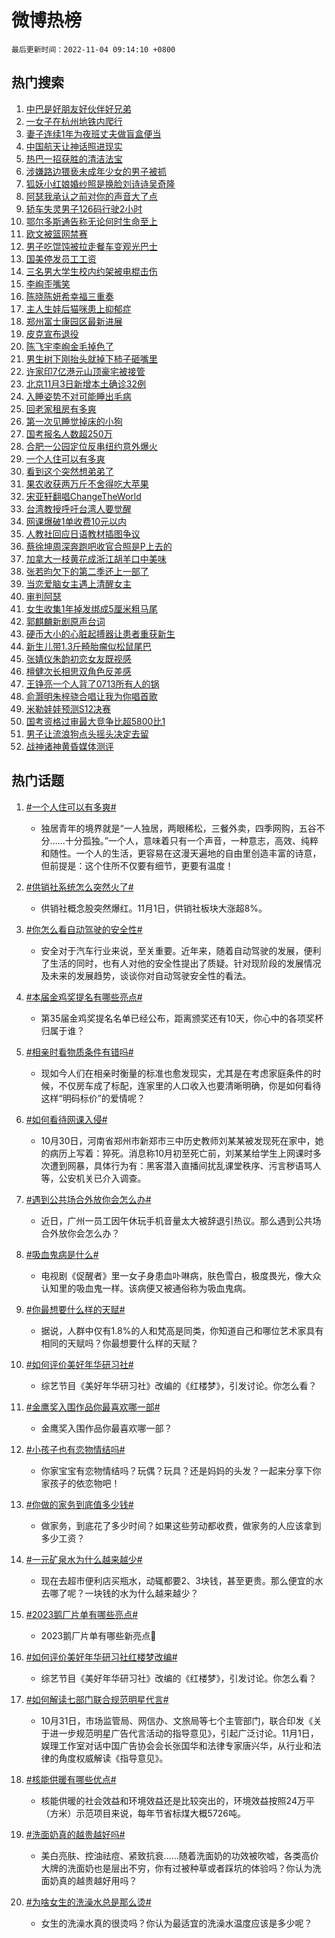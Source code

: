 # 微博热榜

`最后更新时间：2022-11-04 09:14:10 +0800`

## 热门搜索

1. [中巴是好朋友好伙伴好兄弟](https://m.weibo.cn/search?containerid=100103type%3D1%26t%3D10%26q%3D%23%E4%B8%AD%E5%B7%B4%E6%98%AF%E5%A5%BD%E6%9C%8B%E5%8F%8B%E5%A5%BD%E4%BC%99%E4%BC%B4%E5%A5%BD%E5%85%84%E5%BC%9F%23&stream_entry_id=51&isnewpage=1&extparam=seat%3D1%26filter_type%3Drealtimehot%26c_type%3D51%26dgr%3D0%26pos%3D0%26cate%3D10103%26display_time%3D1667524448%26pre_seqid%3D16675244486140234760199&luicode=10000011&lfid=106003type%253D25%2526t%253D3%2526disable_hot%253D1%2526filter_type%253Drealtimehot)
1. [一女子在杭州地铁内爬行](https://m.weibo.cn/search?containerid=100103type%3D1%26t%3D10%26q%3D%23%E4%B8%80%E5%A5%B3%E5%AD%90%E5%9C%A8%E6%9D%AD%E5%B7%9E%E5%9C%B0%E9%93%81%E5%86%85%E7%88%AC%E8%A1%8C%23&stream_entry_id=31&isnewpage=1&extparam=seat%3D1%26flag%3D2%26band_rank%3D1%26realpos%3D1%26q%3D%2523%25E4%25B8%2580%25E5%25A5%25B3%25E5%25AD%2590%25E5%259C%25A8%25E6%259D%25AD%25E5%25B7%259E%25E5%259C%25B0%25E9%2593%2581%25E5%2586%2585%25E7%2588%25AC%25E8%25A1%258C%2523%26dgr%3D0%26filter_type%3Drealtimehot%26cate%3D5001%26lcate%3D5001%26c_type%3D31%26pos%3D0%26display_time%3D1667524448%26pre_seqid%3D16675244486140234760199&luicode=10000011&lfid=106003type%253D25%2526t%253D3%2526disable_hot%253D1%2526filter_type%253Drealtimehot)
1. [妻子连续1年为夜班丈夫做盲盒便当](https://m.weibo.cn/search?containerid=100103type%3D1%26t%3D10%26q%3D%23%E5%A6%BB%E5%AD%90%E8%BF%9E%E7%BB%AD1%E5%B9%B4%E4%B8%BA%E5%A4%9C%E7%8F%AD%E4%B8%88%E5%A4%AB%E5%81%9A%E7%9B%B2%E7%9B%92%E4%BE%BF%E5%BD%93%23&stream_entry_id=31&isnewpage=1&extparam=seat%3D1%26flag%3D2%26band_rank%3D2%26realpos%3D2%26q%3D%2523%25E5%25A6%25BB%25E5%25AD%2590%25E8%25BF%259E%25E7%25BB%25AD1%25E5%25B9%25B4%25E4%25B8%25BA%25E5%25A4%259C%25E7%258F%25AD%25E4%25B8%2588%25E5%25A4%25AB%25E5%2581%259A%25E7%259B%25B2%25E7%259B%2592%25E4%25BE%25BF%25E5%25BD%2593%2523%26dgr%3D0%26filter_type%3Drealtimehot%26cate%3D5001%26lcate%3D5001%26c_type%3D31%26pos%3D1%26display_time%3D1667524448%26pre_seqid%3D16675244486140234760199&luicode=10000011&lfid=106003type%253D25%2526t%253D3%2526disable_hot%253D1%2526filter_type%253Drealtimehot)
1. [中国航天让神话照进现实](https://m.weibo.cn/search?containerid=100103type%3D1%26t%3D10%26q%3D%23%E4%B8%AD%E5%9B%BD%E8%88%AA%E5%A4%A9%E8%AE%A9%E7%A5%9E%E8%AF%9D%E7%85%A7%E8%BF%9B%E7%8E%B0%E5%AE%9E%23&stream_entry_id=31&isnewpage=1&extparam=seat%3D1%26flag%3D0%26band_rank%3D3%26realpos%3D3%26q%3D%2523%25E4%25B8%25AD%25E5%259B%25BD%25E8%2588%25AA%25E5%25A4%25A9%25E8%25AE%25A9%25E7%25A5%259E%25E8%25AF%259D%25E7%2585%25A7%25E8%25BF%259B%25E7%258E%25B0%25E5%25AE%259E%2523%26dgr%3D0%26filter_type%3Drealtimehot%26cate%3D5001%26lcate%3D5001%26c_type%3D31%26pos%3D2%26display_time%3D1667524448%26pre_seqid%3D16675244486140234760199&luicode=10000011&lfid=106003type%253D25%2526t%253D3%2526disable_hot%253D1%2526filter_type%253Drealtimehot)
1. [热巴一招获胜的清洁法宝](https://m.weibo.cn/search?containerid=100103type%3D1%26t%3D10%26q%3D%23%E7%83%AD%E5%B7%B4%E4%B8%80%E6%8B%9B%E8%8E%B7%E8%83%9C%E7%9A%84%E6%B8%85%E6%B4%81%E6%B3%95%E5%AE%9D%23&stream_entry_id=31&isnewpage=1&extparam=seat%3D1%26band_rank%3D4%26q%3D%2523%25E7%2583%25AD%25E5%25B7%25B4%25E4%25B8%2580%25E6%258B%259B%25E8%258E%25B7%25E8%2583%259C%25E7%259A%2584%25E6%25B8%2585%25E6%25B4%2581%25E6%25B3%2595%25E5%25AE%259D%2523%26dgr%3D0%26filter_type%3Drealtimehot%26topic_ad%3D1%26cate%3D5001%26lcate%3D5001%26c_type%3D31%26adid%3D169379%26pos%3D3%26display_time%3D1667524448%26pre_seqid%3D16675244486140234760199&luicode=10000011&lfid=106003type%253D25%2526t%253D3%2526disable_hot%253D1%2526filter_type%253Drealtimehot)
1. [涉嫌路边猥亵未成年少女的男子被抓](https://m.weibo.cn/search?containerid=100103type%3D1%26t%3D10%26q%3D%23%E6%B6%89%E5%AB%8C%E8%B7%AF%E8%BE%B9%E7%8C%A5%E4%BA%B5%E6%9C%AA%E6%88%90%E5%B9%B4%E5%B0%91%E5%A5%B3%E7%9A%84%E7%94%B7%E5%AD%90%E8%A2%AB%E6%8A%93%23&stream_entry_id=31&isnewpage=1&extparam=seat%3D1%26flag%3D1%26band_rank%3D4%26realpos%3D4%26q%3D%2523%25E6%25B6%2589%25E5%25AB%258C%25E8%25B7%25AF%25E8%25BE%25B9%25E7%258C%25A5%25E4%25BA%25B5%25E6%259C%25AA%25E6%2588%2590%25E5%25B9%25B4%25E5%25B0%2591%25E5%25A5%25B3%25E7%259A%2584%25E7%2594%25B7%25E5%25AD%2590%25E8%25A2%25AB%25E6%258A%2593%2523%26dgr%3D0%26filter_type%3Drealtimehot%26cate%3D5001%26lcate%3D5001%26c_type%3D31%26pos%3D4%26display_time%3D1667524448%26pre_seqid%3D16675244486140234760199&luicode=10000011&lfid=106003type%253D25%2526t%253D3%2526disable_hot%253D1%2526filter_type%253Drealtimehot)
1. [狐妖小红娘婚纱照是换脸刘诗诗吴奇隆](https://m.weibo.cn/search?containerid=100103type%3D1%26t%3D10%26q%3D%23%E7%8B%90%E5%A6%96%E5%B0%8F%E7%BA%A2%E5%A8%98%E5%A9%9A%E7%BA%B1%E7%85%A7%E6%98%AF%E6%8D%A2%E8%84%B8%E5%88%98%E8%AF%97%E8%AF%97%E5%90%B4%E5%A5%87%E9%9A%86%23&stream_entry_id=31&isnewpage=1&extparam=seat%3D1%26flag%3D0%26band_rank%3D5%26realpos%3D5%26q%3D%2523%25E7%258B%2590%25E5%25A6%2596%25E5%25B0%258F%25E7%25BA%25A2%25E5%25A8%2598%25E5%25A9%259A%25E7%25BA%25B1%25E7%2585%25A7%25E6%2598%25AF%25E6%258D%25A2%25E8%2584%25B8%25E5%2588%2598%25E8%25AF%2597%25E8%25AF%2597%25E5%2590%25B4%25E5%25A5%2587%25E9%259A%2586%2523%26dgr%3D0%26filter_type%3Drealtimehot%26cate%3D5001%26lcate%3D5001%26c_type%3D31%26pos%3D5%26display_time%3D1667524448%26pre_seqid%3D16675244486140234760199&luicode=10000011&lfid=106003type%253D25%2526t%253D3%2526disable_hot%253D1%2526filter_type%253Drealtimehot)
1. [阿瑟我承认之前对你的声音大了点](https://m.weibo.cn/search?containerid=100103type%3D1%26t%3D10%26q%3D%23%E9%98%BF%E7%91%9F%E6%88%91%E6%89%BF%E8%AE%A4%E4%B9%8B%E5%89%8D%E5%AF%B9%E4%BD%A0%E7%9A%84%E5%A3%B0%E9%9F%B3%E5%A4%A7%E4%BA%86%E7%82%B9%23&stream_entry_id=31&isnewpage=1&extparam=seat%3D1%26flag%3D0%26band_rank%3D6%26realpos%3D6%26q%3D%2523%25E9%2598%25BF%25E7%2591%259F%25E6%2588%2591%25E6%2589%25BF%25E8%25AE%25A4%25E4%25B9%258B%25E5%2589%258D%25E5%25AF%25B9%25E4%25BD%25A0%25E7%259A%2584%25E5%25A3%25B0%25E9%259F%25B3%25E5%25A4%25A7%25E4%25BA%2586%25E7%2582%25B9%2523%26dgr%3D0%26filter_type%3Drealtimehot%26cate%3D5001%26lcate%3D5001%26c_type%3D31%26pos%3D6%26display_time%3D1667524448%26pre_seqid%3D16675244486140234760199&luicode=10000011&lfid=106003type%253D25%2526t%253D3%2526disable_hot%253D1%2526filter_type%253Drealtimehot)
1. [轿车失灵男子126码行驶2小时](https://m.weibo.cn/search?containerid=100103type%3D1%26t%3D10%26q%3D%23%E8%BD%BF%E8%BD%A6%E5%A4%B1%E7%81%B5%E7%94%B7%E5%AD%90126%E7%A0%81%E8%A1%8C%E9%A9%B62%E5%B0%8F%E6%97%B6%23&stream_entry_id=31&isnewpage=1&extparam=seat%3D1%26flag%3D0%26band_rank%3D7%26realpos%3D7%26q%3D%2523%25E8%25BD%25BF%25E8%25BD%25A6%25E5%25A4%25B1%25E7%2581%25B5%25E7%2594%25B7%25E5%25AD%2590126%25E7%25A0%2581%25E8%25A1%258C%25E9%25A9%25B62%25E5%25B0%258F%25E6%2597%25B6%2523%26dgr%3D0%26filter_type%3Drealtimehot%26cate%3D5001%26lcate%3D5001%26c_type%3D31%26pos%3D7%26display_time%3D1667524448%26pre_seqid%3D16675244486140234760199&luicode=10000011&lfid=106003type%253D25%2526t%253D3%2526disable_hot%253D1%2526filter_type%253Drealtimehot)
1. [鄂尔多斯通告称无论何时生命至上](https://m.weibo.cn/search?containerid=100103type%3D1%26t%3D10%26q%3D%23%E9%84%82%E5%B0%94%E5%A4%9A%E6%96%AF%E9%80%9A%E5%91%8A%E7%A7%B0%E6%97%A0%E8%AE%BA%E4%BD%95%E6%97%B6%E7%94%9F%E5%91%BD%E8%87%B3%E4%B8%8A%23&stream_entry_id=31&isnewpage=1&extparam=seat%3D1%26flag%3D1%26band_rank%3D8%26realpos%3D8%26q%3D%2523%25E9%2584%2582%25E5%25B0%2594%25E5%25A4%259A%25E6%2596%25AF%25E9%2580%259A%25E5%2591%258A%25E7%25A7%25B0%25E6%2597%25A0%25E8%25AE%25BA%25E4%25BD%2595%25E6%2597%25B6%25E7%2594%259F%25E5%2591%25BD%25E8%2587%25B3%25E4%25B8%258A%2523%26dgr%3D0%26filter_type%3Drealtimehot%26cate%3D5001%26lcate%3D5001%26c_type%3D31%26pos%3D8%26display_time%3D1667524448%26pre_seqid%3D16675244486140234760199&luicode=10000011&lfid=106003type%253D25%2526t%253D3%2526disable_hot%253D1%2526filter_type%253Drealtimehot)
1. [欧文被篮网禁赛](https://m.weibo.cn/search?containerid=100103type%3D1%26t%3D10%26q%3D%23%E6%AC%A7%E6%96%87%E8%A2%AB%E7%AF%AE%E7%BD%91%E7%A6%81%E8%B5%9B%23&stream_entry_id=31&isnewpage=1&extparam=seat%3D1%26flag%3D1%26band_rank%3D9%26realpos%3D9%26q%3D%2523%25E6%25AC%25A7%25E6%2596%2587%25E8%25A2%25AB%25E7%25AF%25AE%25E7%25BD%2591%25E7%25A6%2581%25E8%25B5%259B%2523%26dgr%3D0%26filter_type%3Drealtimehot%26cate%3D5001%26lcate%3D5001%26c_type%3D31%26pos%3D9%26display_time%3D1667524448%26pre_seqid%3D16675244486140234760199&luicode=10000011&lfid=106003type%253D25%2526t%253D3%2526disable_hot%253D1%2526filter_type%253Drealtimehot)
1. [男子吃馄饨被拉走餐车变观光巴士](https://m.weibo.cn/search?containerid=100103type%3D1%26t%3D10%26q%3D%23%E7%94%B7%E5%AD%90%E5%90%83%E9%A6%84%E9%A5%A8%E8%A2%AB%E6%8B%89%E8%B5%B0%E9%A4%90%E8%BD%A6%E5%8F%98%E8%A7%82%E5%85%89%E5%B7%B4%E5%A3%AB%23&stream_entry_id=31&isnewpage=1&extparam=seat%3D1%26flag%3D0%26band_rank%3D10%26realpos%3D10%26q%3D%2523%25E7%2594%25B7%25E5%25AD%2590%25E5%2590%2583%25E9%25A6%2584%25E9%25A5%25A8%25E8%25A2%25AB%25E6%258B%2589%25E8%25B5%25B0%25E9%25A4%2590%25E8%25BD%25A6%25E5%258F%2598%25E8%25A7%2582%25E5%2585%2589%25E5%25B7%25B4%25E5%25A3%25AB%2523%26dgr%3D0%26filter_type%3Drealtimehot%26cate%3D5001%26lcate%3D5001%26c_type%3D31%26pos%3D10%26display_time%3D1667524448%26pre_seqid%3D16675244486140234760199&luicode=10000011&lfid=106003type%253D25%2526t%253D3%2526disable_hot%253D1%2526filter_type%253Drealtimehot)
1. [国美停发员工工资](https://m.weibo.cn/search?containerid=100103type%3D1%26t%3D10%26q%3D%23%E5%9B%BD%E7%BE%8E%E5%81%9C%E5%8F%91%E5%91%98%E5%B7%A5%E5%B7%A5%E8%B5%84%23&stream_entry_id=31&isnewpage=1&extparam=seat%3D1%26flag%3D2%26band_rank%3D11%26realpos%3D11%26q%3D%2523%25E5%259B%25BD%25E7%25BE%258E%25E5%2581%259C%25E5%258F%2591%25E5%2591%2598%25E5%25B7%25A5%25E5%25B7%25A5%25E8%25B5%2584%2523%26dgr%3D0%26filter_type%3Drealtimehot%26cate%3D5001%26lcate%3D5001%26c_type%3D31%26pos%3D11%26display_time%3D1667524448%26pre_seqid%3D16675244486140234760199&luicode=10000011&lfid=106003type%253D25%2526t%253D3%2526disable_hot%253D1%2526filter_type%253Drealtimehot)
1. [三名男大学生校内约架被电棍击伤](https://m.weibo.cn/search?containerid=100103type%3D1%26t%3D10%26q%3D%23%E4%B8%89%E5%90%8D%E7%94%B7%E5%A4%A7%E5%AD%A6%E7%94%9F%E6%A0%A1%E5%86%85%E7%BA%A6%E6%9E%B6%E8%A2%AB%E7%94%B5%E6%A3%8D%E5%87%BB%E4%BC%A4%23&stream_entry_id=31&isnewpage=1&extparam=seat%3D1%26flag%3D0%26band_rank%3D12%26realpos%3D12%26q%3D%2523%25E4%25B8%2589%25E5%2590%258D%25E7%2594%25B7%25E5%25A4%25A7%25E5%25AD%25A6%25E7%2594%259F%25E6%25A0%25A1%25E5%2586%2585%25E7%25BA%25A6%25E6%259E%25B6%25E8%25A2%25AB%25E7%2594%25B5%25E6%25A3%258D%25E5%2587%25BB%25E4%25BC%25A4%2523%26dgr%3D0%26filter_type%3Drealtimehot%26cate%3D5001%26lcate%3D5001%26c_type%3D31%26pos%3D12%26display_time%3D1667524448%26pre_seqid%3D16675244486140234760199&luicode=10000011&lfid=106003type%253D25%2526t%253D3%2526disable_hot%253D1%2526filter_type%253Drealtimehot)
1. [李峋歪嘴笑](https://m.weibo.cn/search?containerid=100103type%3D1%26t%3D10%26q%3D%23%E6%9D%8E%E5%B3%8B%E6%AD%AA%E5%98%B4%E7%AC%91%23&stream_entry_id=31&isnewpage=1&extparam=seat%3D1%26flag%3D1%26band_rank%3D13%26realpos%3D13%26q%3D%2523%25E6%259D%258E%25E5%25B3%258B%25E6%25AD%25AA%25E5%2598%25B4%25E7%25AC%2591%2523%26dgr%3D0%26filter_type%3Drealtimehot%26cate%3D5001%26lcate%3D5001%26c_type%3D31%26pos%3D13%26display_time%3D1667524448%26pre_seqid%3D16675244486140234760199&luicode=10000011&lfid=106003type%253D25%2526t%253D3%2526disable_hot%253D1%2526filter_type%253Drealtimehot)
1. [陈晓陈妍希幸福三重奏](https://m.weibo.cn/search?containerid=100103type%3D1%26t%3D10%26q%3D%23%E9%99%88%E6%99%93%E9%99%88%E5%A6%8D%E5%B8%8C%E5%B9%B8%E7%A6%8F%E4%B8%89%E9%87%8D%E5%A5%8F%23&stream_entry_id=31&isnewpage=1&extparam=seat%3D1%26flag%3D0%26band_rank%3D14%26realpos%3D14%26q%3D%2523%25E9%2599%2588%25E6%2599%2593%25E9%2599%2588%25E5%25A6%258D%25E5%25B8%258C%25E5%25B9%25B8%25E7%25A6%258F%25E4%25B8%2589%25E9%2587%258D%25E5%25A5%258F%2523%26dgr%3D0%26filter_type%3Drealtimehot%26cate%3D5001%26lcate%3D5001%26c_type%3D31%26pos%3D14%26display_time%3D1667524448%26pre_seqid%3D16675244486140234760199&luicode=10000011&lfid=106003type%253D25%2526t%253D3%2526disable_hot%253D1%2526filter_type%253Drealtimehot)
1. [主人生娃后猫咪患上抑郁症](https://m.weibo.cn/search?containerid=100103type%3D1%26t%3D10%26q%3D%23%E4%B8%BB%E4%BA%BA%E7%94%9F%E5%A8%83%E5%90%8E%E7%8C%AB%E5%92%AA%E6%82%A3%E4%B8%8A%E6%8A%91%E9%83%81%E7%97%87%23&stream_entry_id=31&isnewpage=1&extparam=seat%3D1%26flag%3D0%26band_rank%3D15%26realpos%3D15%26q%3D%2523%25E4%25B8%25BB%25E4%25BA%25BA%25E7%2594%259F%25E5%25A8%2583%25E5%2590%258E%25E7%258C%25AB%25E5%2592%25AA%25E6%2582%25A3%25E4%25B8%258A%25E6%258A%2591%25E9%2583%2581%25E7%2597%2587%2523%26dgr%3D0%26filter_type%3Drealtimehot%26cate%3D5001%26lcate%3D5001%26c_type%3D31%26pos%3D15%26display_time%3D1667524448%26pre_seqid%3D16675244486140234760199&luicode=10000011&lfid=106003type%253D25%2526t%253D3%2526disable_hot%253D1%2526filter_type%253Drealtimehot)
1. [郑州富士康园区最新进展](https://m.weibo.cn/search?containerid=100103type%3D1%26t%3D10%26q%3D%23%E9%83%91%E5%B7%9E%E5%AF%8C%E5%A3%AB%E5%BA%B7%E5%9B%AD%E5%8C%BA%E6%9C%80%E6%96%B0%E8%BF%9B%E5%B1%95%23&stream_entry_id=31&isnewpage=1&extparam=seat%3D1%26flag%3D0%26band_rank%3D16%26realpos%3D16%26q%3D%2523%25E9%2583%2591%25E5%25B7%259E%25E5%25AF%258C%25E5%25A3%25AB%25E5%25BA%25B7%25E5%259B%25AD%25E5%258C%25BA%25E6%259C%2580%25E6%2596%25B0%25E8%25BF%259B%25E5%25B1%2595%2523%26dgr%3D0%26filter_type%3Drealtimehot%26cate%3D5001%26lcate%3D5001%26c_type%3D31%26pos%3D16%26display_time%3D1667524448%26pre_seqid%3D16675244486140234760199&luicode=10000011&lfid=106003type%253D25%2526t%253D3%2526disable_hot%253D1%2526filter_type%253Drealtimehot)
1. [皮克宣布退役](https://m.weibo.cn/search?containerid=100103type%3D1%26t%3D10%26q%3D%23%E7%9A%AE%E5%85%8B%E5%AE%A3%E5%B8%83%E9%80%80%E5%BD%B9%23&stream_entry_id=31&isnewpage=1&extparam=seat%3D1%26flag%3D0%26band_rank%3D17%26realpos%3D17%26q%3D%2523%25E7%259A%25AE%25E5%2585%258B%25E5%25AE%25A3%25E5%25B8%2583%25E9%2580%2580%25E5%25BD%25B9%2523%26dgr%3D0%26filter_type%3Drealtimehot%26cate%3D5001%26lcate%3D5001%26c_type%3D31%26pos%3D17%26display_time%3D1667524448%26pre_seqid%3D16675244486140234760199&luicode=10000011&lfid=106003type%253D25%2526t%253D3%2526disable_hot%253D1%2526filter_type%253Drealtimehot)
1. [陈飞宇李峋金毛掉色了](https://m.weibo.cn/search?containerid=100103type%3D1%26t%3D10%26q%3D%23%E9%99%88%E9%A3%9E%E5%AE%87%E6%9D%8E%E5%B3%8B%E9%87%91%E6%AF%9B%E6%8E%89%E8%89%B2%E4%BA%86%23&stream_entry_id=31&isnewpage=1&extparam=seat%3D1%26flag%3D1%26band_rank%3D18%26realpos%3D18%26q%3D%2523%25E9%2599%2588%25E9%25A3%259E%25E5%25AE%2587%25E6%259D%258E%25E5%25B3%258B%25E9%2587%2591%25E6%25AF%259B%25E6%258E%2589%25E8%2589%25B2%25E4%25BA%2586%2523%26dgr%3D0%26filter_type%3Drealtimehot%26cate%3D5001%26lcate%3D5001%26c_type%3D31%26pos%3D18%26display_time%3D1667524448%26pre_seqid%3D16675244486140234760199&luicode=10000011&lfid=106003type%253D25%2526t%253D3%2526disable_hot%253D1%2526filter_type%253Drealtimehot)
1. [男生树下刚抬头就掉下柿子砸嘴里](https://m.weibo.cn/search?containerid=100103type%3D1%26t%3D10%26q%3D%23%E7%94%B7%E7%94%9F%E6%A0%91%E4%B8%8B%E5%88%9A%E6%8A%AC%E5%A4%B4%E5%B0%B1%E6%8E%89%E4%B8%8B%E6%9F%BF%E5%AD%90%E7%A0%B8%E5%98%B4%E9%87%8C%23&stream_entry_id=31&isnewpage=1&extparam=seat%3D1%26flag%3D0%26band_rank%3D19%26realpos%3D19%26q%3D%2523%25E7%2594%25B7%25E7%2594%259F%25E6%25A0%2591%25E4%25B8%258B%25E5%2588%259A%25E6%258A%25AC%25E5%25A4%25B4%25E5%25B0%25B1%25E6%258E%2589%25E4%25B8%258B%25E6%259F%25BF%25E5%25AD%2590%25E7%25A0%25B8%25E5%2598%25B4%25E9%2587%258C%2523%26dgr%3D0%26filter_type%3Drealtimehot%26cate%3D5001%26lcate%3D5001%26c_type%3D31%26pos%3D19%26display_time%3D1667524448%26pre_seqid%3D16675244486140234760199&luicode=10000011&lfid=106003type%253D25%2526t%253D3%2526disable_hot%253D1%2526filter_type%253Drealtimehot)
1. [许家印7亿港元山顶豪宅被接管](https://m.weibo.cn/search?containerid=100103type%3D1%26t%3D10%26q%3D%23%E8%AE%B8%E5%AE%B6%E5%8D%B07%E4%BA%BF%E6%B8%AF%E5%85%83%E5%B1%B1%E9%A1%B6%E8%B1%AA%E5%AE%85%E8%A2%AB%E6%8E%A5%E7%AE%A1%23&stream_entry_id=31&isnewpage=1&extparam=seat%3D1%26flag%3D0%26band_rank%3D20%26realpos%3D20%26q%3D%2523%25E8%25AE%25B8%25E5%25AE%25B6%25E5%258D%25B07%25E4%25BA%25BF%25E6%25B8%25AF%25E5%2585%2583%25E5%25B1%25B1%25E9%25A1%25B6%25E8%25B1%25AA%25E5%25AE%2585%25E8%25A2%25AB%25E6%258E%25A5%25E7%25AE%25A1%2523%26dgr%3D0%26filter_type%3Drealtimehot%26cate%3D5001%26lcate%3D5001%26c_type%3D31%26pos%3D20%26display_time%3D1667524448%26pre_seqid%3D16675244486140234760199&luicode=10000011&lfid=106003type%253D25%2526t%253D3%2526disable_hot%253D1%2526filter_type%253Drealtimehot)
1. [北京11月3日新增本土确诊32例](https://m.weibo.cn/search?containerid=100103type%3D1%26t%3D10%26q%3D%23%E5%8C%97%E4%BA%AC11%E6%9C%883%E6%97%A5%E6%96%B0%E5%A2%9E%E6%9C%AC%E5%9C%9F%E7%A1%AE%E8%AF%8A32%E4%BE%8B%23&stream_entry_id=31&isnewpage=1&extparam=seat%3D1%26flag%3D1%26band_rank%3D21%26realpos%3D21%26q%3D%2523%25E5%258C%2597%25E4%25BA%25AC11%25E6%259C%25883%25E6%2597%25A5%25E6%2596%25B0%25E5%25A2%259E%25E6%259C%25AC%25E5%259C%259F%25E7%25A1%25AE%25E8%25AF%258A32%25E4%25BE%258B%2523%26dgr%3D0%26filter_type%3Drealtimehot%26cate%3D5001%26lcate%3D5001%26c_type%3D31%26pos%3D21%26display_time%3D1667524448%26pre_seqid%3D16675244486140234760199&luicode=10000011&lfid=106003type%253D25%2526t%253D3%2526disable_hot%253D1%2526filter_type%253Drealtimehot)
1. [入睡姿势不对可能睡出毛病](https://m.weibo.cn/search?containerid=100103type%3D1%26t%3D10%26q%3D%23%E5%85%A5%E7%9D%A1%E5%A7%BF%E5%8A%BF%E4%B8%8D%E5%AF%B9%E5%8F%AF%E8%83%BD%E7%9D%A1%E5%87%BA%E6%AF%9B%E7%97%85%23&stream_entry_id=31&isnewpage=1&extparam=seat%3D1%26flag%3D0%26band_rank%3D22%26realpos%3D22%26q%3D%2523%25E5%2585%25A5%25E7%259D%25A1%25E5%25A7%25BF%25E5%258A%25BF%25E4%25B8%258D%25E5%25AF%25B9%25E5%258F%25AF%25E8%2583%25BD%25E7%259D%25A1%25E5%2587%25BA%25E6%25AF%259B%25E7%2597%2585%2523%26dgr%3D0%26filter_type%3Drealtimehot%26cate%3D5001%26lcate%3D5001%26c_type%3D31%26pos%3D22%26display_time%3D1667524448%26pre_seqid%3D16675244486140234760199&luicode=10000011&lfid=106003type%253D25%2526t%253D3%2526disable_hot%253D1%2526filter_type%253Drealtimehot)
1. [回老家租房有多爽](https://m.weibo.cn/search?containerid=100103type%3D1%26t%3D10%26q%3D%23%E5%9B%9E%E8%80%81%E5%AE%B6%E7%A7%9F%E6%88%BF%E6%9C%89%E5%A4%9A%E7%88%BD%23&stream_entry_id=31&isnewpage=1&extparam=seat%3D1%26flag%3D0%26band_rank%3D23%26realpos%3D23%26q%3D%2523%25E5%259B%259E%25E8%2580%2581%25E5%25AE%25B6%25E7%25A7%259F%25E6%2588%25BF%25E6%259C%2589%25E5%25A4%259A%25E7%2588%25BD%2523%26dgr%3D0%26filter_type%3Drealtimehot%26cate%3D5001%26lcate%3D5001%26c_type%3D31%26pos%3D23%26display_time%3D1667524448%26pre_seqid%3D16675244486140234760199&luicode=10000011&lfid=106003type%253D25%2526t%253D3%2526disable_hot%253D1%2526filter_type%253Drealtimehot)
1. [第一次见睡觉掉床的小狗](https://m.weibo.cn/search?containerid=100103type%3D1%26t%3D10%26q%3D%23%E7%AC%AC%E4%B8%80%E6%AC%A1%E8%A7%81%E7%9D%A1%E8%A7%89%E6%8E%89%E5%BA%8A%E7%9A%84%E5%B0%8F%E7%8B%97%23&stream_entry_id=31&isnewpage=1&extparam=seat%3D1%26flag%3D0%26band_rank%3D24%26realpos%3D24%26q%3D%2523%25E7%25AC%25AC%25E4%25B8%2580%25E6%25AC%25A1%25E8%25A7%2581%25E7%259D%25A1%25E8%25A7%2589%25E6%258E%2589%25E5%25BA%258A%25E7%259A%2584%25E5%25B0%258F%25E7%258B%2597%2523%26dgr%3D0%26filter_type%3Drealtimehot%26cate%3D5001%26lcate%3D5001%26c_type%3D31%26pos%3D24%26display_time%3D1667524448%26pre_seqid%3D16675244486140234760199&luicode=10000011&lfid=106003type%253D25%2526t%253D3%2526disable_hot%253D1%2526filter_type%253Drealtimehot)
1. [国考报名人数超250万](https://m.weibo.cn/search?containerid=100103type%3D1%26t%3D10%26q%3D%23%E5%9B%BD%E8%80%83%E6%8A%A5%E5%90%8D%E4%BA%BA%E6%95%B0%E8%B6%85250%E4%B8%87%23&stream_entry_id=31&isnewpage=1&extparam=seat%3D1%26flag%3D1%26band_rank%3D25%26realpos%3D25%26q%3D%2523%25E5%259B%25BD%25E8%2580%2583%25E6%258A%25A5%25E5%2590%258D%25E4%25BA%25BA%25E6%2595%25B0%25E8%25B6%2585250%25E4%25B8%2587%2523%26dgr%3D0%26filter_type%3Drealtimehot%26cate%3D5001%26lcate%3D5001%26c_type%3D31%26pos%3D25%26display_time%3D1667524448%26pre_seqid%3D16675244486140234760199&luicode=10000011&lfid=106003type%253D25%2526t%253D3%2526disable_hot%253D1%2526filter_type%253Drealtimehot)
1. [合肥一公园定位反串纽约意外爆火](https://m.weibo.cn/search?containerid=100103type%3D1%26t%3D10%26q%3D%23%E5%90%88%E8%82%A5%E4%B8%80%E5%85%AC%E5%9B%AD%E5%AE%9A%E4%BD%8D%E5%8F%8D%E4%B8%B2%E7%BA%BD%E7%BA%A6%E6%84%8F%E5%A4%96%E7%88%86%E7%81%AB%23&stream_entry_id=31&isnewpage=1&extparam=seat%3D1%26flag%3D0%26band_rank%3D26%26realpos%3D26%26q%3D%2523%25E5%2590%2588%25E8%2582%25A5%25E4%25B8%2580%25E5%2585%25AC%25E5%259B%25AD%25E5%25AE%259A%25E4%25BD%258D%25E5%258F%258D%25E4%25B8%25B2%25E7%25BA%25BD%25E7%25BA%25A6%25E6%2584%258F%25E5%25A4%2596%25E7%2588%2586%25E7%2581%25AB%2523%26dgr%3D0%26filter_type%3Drealtimehot%26cate%3D5001%26lcate%3D5001%26c_type%3D31%26pos%3D26%26display_time%3D1667524448%26pre_seqid%3D16675244486140234760199&luicode=10000011&lfid=106003type%253D25%2526t%253D3%2526disable_hot%253D1%2526filter_type%253Drealtimehot)
1. [一个人住可以有多爽](https://m.weibo.cn/search?containerid=100103type%3D1%26t%3D10%26q%3D%23%E4%B8%80%E4%B8%AA%E4%BA%BA%E4%BD%8F%E5%8F%AF%E4%BB%A5%E6%9C%89%E5%A4%9A%E7%88%BD%23&stream_entry_id=31&isnewpage=1&extparam=seat%3D1%26flag%3D0%26band_rank%3D27%26realpos%3D27%26q%3D%2523%25E4%25B8%2580%25E4%25B8%25AA%25E4%25BA%25BA%25E4%25BD%258F%25E5%258F%25AF%25E4%25BB%25A5%25E6%259C%2589%25E5%25A4%259A%25E7%2588%25BD%2523%26dgr%3D0%26filter_type%3Drealtimehot%26cate%3D5001%26lcate%3D5001%26c_type%3D31%26pos%3D27%26display_time%3D1667524448%26pre_seqid%3D16675244486140234760199&luicode=10000011&lfid=106003type%253D25%2526t%253D3%2526disable_hot%253D1%2526filter_type%253Drealtimehot)
1. [看到这个突然想弟弟了](https://m.weibo.cn/search?containerid=100103type%3D1%26t%3D10%26q%3D%23%E7%9C%8B%E5%88%B0%E8%BF%99%E4%B8%AA%E7%AA%81%E7%84%B6%E6%83%B3%E5%BC%9F%E5%BC%9F%E4%BA%86%23&stream_entry_id=31&isnewpage=1&extparam=seat%3D1%26flag%3D1%26band_rank%3D28%26realpos%3D28%26q%3D%2523%25E7%259C%258B%25E5%2588%25B0%25E8%25BF%2599%25E4%25B8%25AA%25E7%25AA%2581%25E7%2584%25B6%25E6%2583%25B3%25E5%25BC%259F%25E5%25BC%259F%25E4%25BA%2586%2523%26dgr%3D0%26filter_type%3Drealtimehot%26cate%3D5001%26lcate%3D5001%26c_type%3D31%26pos%3D28%26display_time%3D1667524448%26pre_seqid%3D16675244486140234760199&luicode=10000011&lfid=106003type%253D25%2526t%253D3%2526disable_hot%253D1%2526filter_type%253Drealtimehot)
1. [果农收获两万斤不舍得吃大苹果](https://m.weibo.cn/search?containerid=100103type%3D1%26t%3D10%26q%3D%23%E6%9E%9C%E5%86%9C%E6%94%B6%E8%8E%B7%E4%B8%A4%E4%B8%87%E6%96%A4%E4%B8%8D%E8%88%8D%E5%BE%97%E5%90%83%E5%A4%A7%E8%8B%B9%E6%9E%9C%23&stream_entry_id=31&isnewpage=1&extparam=seat%3D1%26flag%3D0%26band_rank%3D29%26realpos%3D29%26q%3D%2523%25E6%259E%259C%25E5%2586%259C%25E6%2594%25B6%25E8%258E%25B7%25E4%25B8%25A4%25E4%25B8%2587%25E6%2596%25A4%25E4%25B8%258D%25E8%2588%258D%25E5%25BE%2597%25E5%2590%2583%25E5%25A4%25A7%25E8%258B%25B9%25E6%259E%259C%2523%26dgr%3D0%26filter_type%3Drealtimehot%26cate%3D5001%26lcate%3D5001%26c_type%3D31%26pos%3D29%26display_time%3D1667524448%26pre_seqid%3D16675244486140234760199&luicode=10000011&lfid=106003type%253D25%2526t%253D3%2526disable_hot%253D1%2526filter_type%253Drealtimehot)
1. [宋亚轩翻唱ChangeTheWorld](https://m.weibo.cn/search?containerid=100103type%3D1%26t%3D10%26q%3D%23%E5%AE%8B%E4%BA%9A%E8%BD%A9%E7%BF%BB%E5%94%B1ChangeTheWorld%23&stream_entry_id=31&isnewpage=1&extparam=seat%3D1%26flag%3D1%26band_rank%3D30%26realpos%3D30%26q%3D%2523%25E5%25AE%258B%25E4%25BA%259A%25E8%25BD%25A9%25E7%25BF%25BB%25E5%2594%25B1ChangeTheWorld%2523%26dgr%3D0%26filter_type%3Drealtimehot%26cate%3D5001%26lcate%3D5001%26c_type%3D31%26pos%3D30%26display_time%3D1667524448%26pre_seqid%3D16675244486140234760199&luicode=10000011&lfid=106003type%253D25%2526t%253D3%2526disable_hot%253D1%2526filter_type%253Drealtimehot)
1. [台湾教授呼吁台湾人要觉醒](https://m.weibo.cn/search?containerid=100103type%3D1%26t%3D10%26q%3D%23%E5%8F%B0%E6%B9%BE%E6%95%99%E6%8E%88%E5%91%BC%E5%90%81%E5%8F%B0%E6%B9%BE%E4%BA%BA%E8%A6%81%E8%A7%89%E9%86%92%23&stream_entry_id=31&isnewpage=1&extparam=seat%3D1%26flag%3D0%26band_rank%3D31%26realpos%3D31%26q%3D%2523%25E5%258F%25B0%25E6%25B9%25BE%25E6%2595%2599%25E6%258E%2588%25E5%2591%25BC%25E5%2590%2581%25E5%258F%25B0%25E6%25B9%25BE%25E4%25BA%25BA%25E8%25A6%2581%25E8%25A7%2589%25E9%2586%2592%2523%26dgr%3D0%26filter_type%3Drealtimehot%26cate%3D5001%26lcate%3D5001%26c_type%3D31%26pos%3D31%26display_time%3D1667524448%26pre_seqid%3D16675244486140234760199&luicode=10000011&lfid=106003type%253D25%2526t%253D3%2526disable_hot%253D1%2526filter_type%253Drealtimehot)
1. [网课爆破1单收费10元以内](https://m.weibo.cn/search?containerid=100103type%3D1%26t%3D10%26q%3D%23%E7%BD%91%E8%AF%BE%E7%88%86%E7%A0%B41%E5%8D%95%E6%94%B6%E8%B4%B910%E5%85%83%E4%BB%A5%E5%86%85%23&stream_entry_id=31&isnewpage=1&extparam=seat%3D1%26flag%3D0%26band_rank%3D32%26realpos%3D32%26q%3D%2523%25E7%25BD%2591%25E8%25AF%25BE%25E7%2588%2586%25E7%25A0%25B41%25E5%258D%2595%25E6%2594%25B6%25E8%25B4%25B910%25E5%2585%2583%25E4%25BB%25A5%25E5%2586%2585%2523%26dgr%3D0%26filter_type%3Drealtimehot%26cate%3D5001%26lcate%3D5001%26c_type%3D31%26pos%3D32%26display_time%3D1667524448%26pre_seqid%3D16675244486140234760199&luicode=10000011&lfid=106003type%253D25%2526t%253D3%2526disable_hot%253D1%2526filter_type%253Drealtimehot)
1. [人教社回应日语教材插图争议](https://m.weibo.cn/search?containerid=100103type%3D1%26t%3D10%26q%3D%23%E4%BA%BA%E6%95%99%E7%A4%BE%E5%9B%9E%E5%BA%94%E6%97%A5%E8%AF%AD%E6%95%99%E6%9D%90%E6%8F%92%E5%9B%BE%E4%BA%89%E8%AE%AE%23&stream_entry_id=31&isnewpage=1&extparam=seat%3D1%26flag%3D0%26band_rank%3D33%26realpos%3D33%26q%3D%2523%25E4%25BA%25BA%25E6%2595%2599%25E7%25A4%25BE%25E5%259B%259E%25E5%25BA%2594%25E6%2597%25A5%25E8%25AF%25AD%25E6%2595%2599%25E6%259D%2590%25E6%258F%2592%25E5%259B%25BE%25E4%25BA%2589%25E8%25AE%25AE%2523%26dgr%3D0%26filter_type%3Drealtimehot%26cate%3D5001%26lcate%3D5001%26c_type%3D31%26pos%3D33%26display_time%3D1667524448%26pre_seqid%3D16675244486140234760199&luicode=10000011&lfid=106003type%253D25%2526t%253D3%2526disable_hot%253D1%2526filter_type%253Drealtimehot)
1. [蔡徐坤周深奔跑吧收官合照是P上去的](https://m.weibo.cn/search?containerid=100103type%3D1%26t%3D10%26q%3D%23%E8%94%A1%E5%BE%90%E5%9D%A4%E5%91%A8%E6%B7%B1%E5%A5%94%E8%B7%91%E5%90%A7%E6%94%B6%E5%AE%98%E5%90%88%E7%85%A7%E6%98%AFP%E4%B8%8A%E5%8E%BB%E7%9A%84%23&stream_entry_id=31&isnewpage=1&extparam=seat%3D1%26flag%3D1%26band_rank%3D34%26realpos%3D34%26q%3D%2523%25E8%2594%25A1%25E5%25BE%2590%25E5%259D%25A4%25E5%2591%25A8%25E6%25B7%25B1%25E5%25A5%2594%25E8%25B7%2591%25E5%2590%25A7%25E6%2594%25B6%25E5%25AE%2598%25E5%2590%2588%25E7%2585%25A7%25E6%2598%25AFP%25E4%25B8%258A%25E5%258E%25BB%25E7%259A%2584%2523%26dgr%3D0%26filter_type%3Drealtimehot%26cate%3D5001%26lcate%3D5001%26c_type%3D31%26pos%3D34%26display_time%3D1667524448%26pre_seqid%3D16675244486140234760199&luicode=10000011&lfid=106003type%253D25%2526t%253D3%2526disable_hot%253D1%2526filter_type%253Drealtimehot)
1. [加拿大一枝黄花成浙江胡羊口中美味](https://m.weibo.cn/search?containerid=100103type%3D1%26t%3D10%26q%3D%23%E5%8A%A0%E6%8B%BF%E5%A4%A7%E4%B8%80%E6%9E%9D%E9%BB%84%E8%8A%B1%E6%88%90%E6%B5%99%E6%B1%9F%E8%83%A1%E7%BE%8A%E5%8F%A3%E4%B8%AD%E7%BE%8E%E5%91%B3%23&stream_entry_id=31&isnewpage=1&extparam=seat%3D1%26flag%3D0%26band_rank%3D35%26realpos%3D35%26q%3D%2523%25E5%258A%25A0%25E6%258B%25BF%25E5%25A4%25A7%25E4%25B8%2580%25E6%259E%259D%25E9%25BB%2584%25E8%258A%25B1%25E6%2588%2590%25E6%25B5%2599%25E6%25B1%259F%25E8%2583%25A1%25E7%25BE%258A%25E5%258F%25A3%25E4%25B8%25AD%25E7%25BE%258E%25E5%2591%25B3%2523%26dgr%3D0%26filter_type%3Drealtimehot%26cate%3D5001%26lcate%3D5001%26c_type%3D31%26pos%3D35%26display_time%3D1667524448%26pre_seqid%3D16675244486140234760199&luicode=10000011&lfid=106003type%253D25%2526t%253D3%2526disable_hot%253D1%2526filter_type%253Drealtimehot)
1. [张若昀欠下的第二季还上一部了](https://m.weibo.cn/search?containerid=100103type%3D1%26t%3D10%26q%3D%23%E5%BC%A0%E8%8B%A5%E6%98%80%E6%AC%A0%E4%B8%8B%E7%9A%84%E7%AC%AC%E4%BA%8C%E5%AD%A3%E8%BF%98%E4%B8%8A%E4%B8%80%E9%83%A8%E4%BA%86%23&stream_entry_id=31&isnewpage=1&extparam=seat%3D1%26flag%3D0%26band_rank%3D36%26realpos%3D36%26q%3D%2523%25E5%25BC%25A0%25E8%258B%25A5%25E6%2598%2580%25E6%25AC%25A0%25E4%25B8%258B%25E7%259A%2584%25E7%25AC%25AC%25E4%25BA%258C%25E5%25AD%25A3%25E8%25BF%2598%25E4%25B8%258A%25E4%25B8%2580%25E9%2583%25A8%25E4%25BA%2586%2523%26dgr%3D0%26filter_type%3Drealtimehot%26cate%3D5001%26lcate%3D5001%26c_type%3D31%26pos%3D36%26display_time%3D1667524448%26pre_seqid%3D16675244486140234760199&luicode=10000011&lfid=106003type%253D25%2526t%253D3%2526disable_hot%253D1%2526filter_type%253Drealtimehot)
1. [当恋爱脑女主遇上清醒女主](https://m.weibo.cn/search?containerid=100103type%3D1%26t%3D10%26q%3D%23%E5%BD%93%E6%81%8B%E7%88%B1%E8%84%91%E5%A5%B3%E4%B8%BB%E9%81%87%E4%B8%8A%E6%B8%85%E9%86%92%E5%A5%B3%E4%B8%BB%23&stream_entry_id=31&isnewpage=1&extparam=seat%3D1%26flag%3D0%26band_rank%3D37%26realpos%3D37%26q%3D%2523%25E5%25BD%2593%25E6%2581%258B%25E7%2588%25B1%25E8%2584%2591%25E5%25A5%25B3%25E4%25B8%25BB%25E9%2581%2587%25E4%25B8%258A%25E6%25B8%2585%25E9%2586%2592%25E5%25A5%25B3%25E4%25B8%25BB%2523%26dgr%3D0%26filter_type%3Drealtimehot%26cate%3D5001%26lcate%3D5001%26c_type%3D31%26pos%3D37%26display_time%3D1667524448%26pre_seqid%3D16675244486140234760199&luicode=10000011&lfid=106003type%253D25%2526t%253D3%2526disable_hot%253D1%2526filter_type%253Drealtimehot)
1. [审判阿瑟](https://m.weibo.cn/search?containerid=100103type%3D1%26t%3D10%26q%3D%E5%AE%A1%E5%88%A4%E9%98%BF%E7%91%9F&stream_entry_id=31&isnewpage=1&extparam=seat%3D1%26flag%3D0%26band_rank%3D38%26realpos%3D38%26q%3D%25E5%25AE%25A1%25E5%2588%25A4%25E9%2598%25BF%25E7%2591%259F%26dgr%3D0%26filter_type%3Drealtimehot%26cate%3D5001%26lcate%3D5001%26c_type%3D31%26pos%3D38%26display_time%3D1667524448%26pre_seqid%3D16675244486140234760199&luicode=10000011&lfid=106003type%253D25%2526t%253D3%2526disable_hot%253D1%2526filter_type%253Drealtimehot)
1. [女生收集1年掉发绑成5厘米粗马尾](https://m.weibo.cn/search?containerid=100103type%3D1%26t%3D10%26q%3D%23%E5%A5%B3%E7%94%9F%E6%94%B6%E9%9B%861%E5%B9%B4%E6%8E%89%E5%8F%91%E7%BB%91%E6%88%905%E5%8E%98%E7%B1%B3%E7%B2%97%E9%A9%AC%E5%B0%BE%23&stream_entry_id=31&isnewpage=1&extparam=seat%3D1%26flag%3D0%26band_rank%3D39%26realpos%3D39%26q%3D%2523%25E5%25A5%25B3%25E7%2594%259F%25E6%2594%25B6%25E9%259B%25861%25E5%25B9%25B4%25E6%258E%2589%25E5%258F%2591%25E7%25BB%2591%25E6%2588%25905%25E5%258E%2598%25E7%25B1%25B3%25E7%25B2%2597%25E9%25A9%25AC%25E5%25B0%25BE%2523%26dgr%3D0%26filter_type%3Drealtimehot%26cate%3D5001%26lcate%3D5001%26c_type%3D31%26pos%3D39%26display_time%3D1667524448%26pre_seqid%3D16675244486140234760199&luicode=10000011&lfid=106003type%253D25%2526t%253D3%2526disable_hot%253D1%2526filter_type%253Drealtimehot)
1. [郭麒麟新剧原声台词](https://m.weibo.cn/search?containerid=100103type%3D1%26t%3D10%26q%3D%23%E9%83%AD%E9%BA%92%E9%BA%9F%E6%96%B0%E5%89%A7%E5%8E%9F%E5%A3%B0%E5%8F%B0%E8%AF%8D%23&stream_entry_id=31&isnewpage=1&extparam=seat%3D1%26flag%3D1%26band_rank%3D40%26realpos%3D40%26q%3D%2523%25E9%2583%25AD%25E9%25BA%2592%25E9%25BA%259F%25E6%2596%25B0%25E5%2589%25A7%25E5%258E%259F%25E5%25A3%25B0%25E5%258F%25B0%25E8%25AF%258D%2523%26dgr%3D0%26filter_type%3Drealtimehot%26cate%3D5001%26lcate%3D5001%26c_type%3D31%26pos%3D40%26display_time%3D1667524448%26pre_seqid%3D16675244486140234760199&luicode=10000011&lfid=106003type%253D25%2526t%253D3%2526disable_hot%253D1%2526filter_type%253Drealtimehot)
1. [硬币大小的心脏起搏器让患者重获新生](https://m.weibo.cn/search?containerid=100103type%3D1%26t%3D10%26q%3D%23%E7%A1%AC%E5%B8%81%E5%A4%A7%E5%B0%8F%E7%9A%84%E5%BF%83%E8%84%8F%E8%B5%B7%E6%90%8F%E5%99%A8%E8%AE%A9%E6%82%A3%E8%80%85%E9%87%8D%E8%8E%B7%E6%96%B0%E7%94%9F%23&stream_entry_id=31&isnewpage=1&extparam=seat%3D1%26flag%3D1%26band_rank%3D41%26realpos%3D41%26q%3D%2523%25E7%25A1%25AC%25E5%25B8%2581%25E5%25A4%25A7%25E5%25B0%258F%25E7%259A%2584%25E5%25BF%2583%25E8%2584%258F%25E8%25B5%25B7%25E6%2590%258F%25E5%2599%25A8%25E8%25AE%25A9%25E6%2582%25A3%25E8%2580%2585%25E9%2587%258D%25E8%258E%25B7%25E6%2596%25B0%25E7%2594%259F%2523%26dgr%3D0%26filter_type%3Drealtimehot%26cate%3D5001%26lcate%3D5001%26c_type%3D31%26pos%3D41%26display_time%3D1667524448%26pre_seqid%3D16675244486140234760199&luicode=10000011&lfid=106003type%253D25%2526t%253D3%2526disable_hot%253D1%2526filter_type%253Drealtimehot)
1. [新生儿带1.3斤畸胎瘤似松鼠尾巴](https://m.weibo.cn/search?containerid=100103type%3D1%26t%3D10%26q%3D%23%E6%96%B0%E7%94%9F%E5%84%BF%E5%B8%A61.3%E6%96%A4%E7%95%B8%E8%83%8E%E7%98%A4%E4%BC%BC%E6%9D%BE%E9%BC%A0%E5%B0%BE%E5%B7%B4%23&stream_entry_id=31&isnewpage=1&extparam=seat%3D1%26flag%3D0%26band_rank%3D42%26realpos%3D42%26q%3D%2523%25E6%2596%25B0%25E7%2594%259F%25E5%2584%25BF%25E5%25B8%25A61.3%25E6%2596%25A4%25E7%2595%25B8%25E8%2583%258E%25E7%2598%25A4%25E4%25BC%25BC%25E6%259D%25BE%25E9%25BC%25A0%25E5%25B0%25BE%25E5%25B7%25B4%2523%26dgr%3D0%26filter_type%3Drealtimehot%26cate%3D5001%26lcate%3D5001%26c_type%3D31%26pos%3D42%26display_time%3D1667524448%26pre_seqid%3D16675244486140234760199&luicode=10000011&lfid=106003type%253D25%2526t%253D3%2526disable_hot%253D1%2526filter_type%253Drealtimehot)
1. [张婧仪朱韵初恋女友既视感](https://m.weibo.cn/search?containerid=100103type%3D1%26t%3D10%26q%3D%23%E5%BC%A0%E5%A9%A7%E4%BB%AA%E6%9C%B1%E9%9F%B5%E5%88%9D%E6%81%8B%E5%A5%B3%E5%8F%8B%E6%97%A2%E8%A7%86%E6%84%9F%23&stream_entry_id=31&isnewpage=1&extparam=seat%3D1%26flag%3D1%26band_rank%3D43%26realpos%3D43%26q%3D%2523%25E5%25BC%25A0%25E5%25A9%25A7%25E4%25BB%25AA%25E6%259C%25B1%25E9%259F%25B5%25E5%2588%259D%25E6%2581%258B%25E5%25A5%25B3%25E5%258F%258B%25E6%2597%25A2%25E8%25A7%2586%25E6%2584%259F%2523%26dgr%3D0%26filter_type%3Drealtimehot%26cate%3D5001%26lcate%3D5001%26c_type%3D31%26pos%3D43%26display_time%3D1667524448%26pre_seqid%3D16675244486140234760199&luicode=10000011&lfid=106003type%253D25%2526t%253D3%2526disable_hot%253D1%2526filter_type%253Drealtimehot)
1. [檀健次长相思双角色反差感](https://m.weibo.cn/search?containerid=100103type%3D1%26t%3D10%26q%3D%23%E6%AA%80%E5%81%A5%E6%AC%A1%E9%95%BF%E7%9B%B8%E6%80%9D%E5%8F%8C%E8%A7%92%E8%89%B2%E5%8F%8D%E5%B7%AE%E6%84%9F%23&stream_entry_id=31&isnewpage=1&extparam=seat%3D1%26flag%3D0%26band_rank%3D44%26realpos%3D44%26q%3D%2523%25E6%25AA%2580%25E5%2581%25A5%25E6%25AC%25A1%25E9%2595%25BF%25E7%259B%25B8%25E6%2580%259D%25E5%258F%258C%25E8%25A7%2592%25E8%2589%25B2%25E5%258F%258D%25E5%25B7%25AE%25E6%2584%259F%2523%26dgr%3D0%26filter_type%3Drealtimehot%26cate%3D5001%26lcate%3D5001%26c_type%3D31%26pos%3D44%26display_time%3D1667524448%26pre_seqid%3D16675244486140234760199&luicode=10000011&lfid=106003type%253D25%2526t%253D3%2526disable_hot%253D1%2526filter_type%253Drealtimehot)
1. [王铮亮一个人背了0713所有人的锅](https://m.weibo.cn/search?containerid=100103type%3D1%26t%3D10%26q%3D%23%E7%8E%8B%E9%93%AE%E4%BA%AE%E4%B8%80%E4%B8%AA%E4%BA%BA%E8%83%8C%E4%BA%860713%E6%89%80%E6%9C%89%E4%BA%BA%E7%9A%84%E9%94%85%23&stream_entry_id=31&isnewpage=1&extparam=seat%3D1%26flag%3D0%26band_rank%3D45%26realpos%3D45%26q%3D%2523%25E7%258E%258B%25E9%2593%25AE%25E4%25BA%25AE%25E4%25B8%2580%25E4%25B8%25AA%25E4%25BA%25BA%25E8%2583%258C%25E4%25BA%25860713%25E6%2589%2580%25E6%259C%2589%25E4%25BA%25BA%25E7%259A%2584%25E9%2594%2585%2523%26dgr%3D0%26filter_type%3Drealtimehot%26cate%3D5001%26lcate%3D5001%26c_type%3D31%26pos%3D45%26display_time%3D1667524448%26pre_seqid%3D16675244486140234760199&luicode=10000011&lfid=106003type%253D25%2526t%253D3%2526disable_hot%253D1%2526filter_type%253Drealtimehot)
1. [俞灏明朱梓骁合唱让我为你唱首歌](https://m.weibo.cn/search?containerid=100103type%3D1%26t%3D10%26q%3D%23%E4%BF%9E%E7%81%8F%E6%98%8E%E6%9C%B1%E6%A2%93%E9%AA%81%E5%90%88%E5%94%B1%E8%AE%A9%E6%88%91%E4%B8%BA%E4%BD%A0%E5%94%B1%E9%A6%96%E6%AD%8C%23&stream_entry_id=31&isnewpage=1&extparam=seat%3D1%26flag%3D0%26band_rank%3D46%26realpos%3D46%26q%3D%2523%25E4%25BF%259E%25E7%2581%258F%25E6%2598%258E%25E6%259C%25B1%25E6%25A2%2593%25E9%25AA%2581%25E5%2590%2588%25E5%2594%25B1%25E8%25AE%25A9%25E6%2588%2591%25E4%25B8%25BA%25E4%25BD%25A0%25E5%2594%25B1%25E9%25A6%2596%25E6%25AD%258C%2523%26dgr%3D0%26filter_type%3Drealtimehot%26cate%3D5001%26lcate%3D5001%26c_type%3D31%26pos%3D46%26display_time%3D1667524448%26pre_seqid%3D16675244486140234760199&luicode=10000011&lfid=106003type%253D25%2526t%253D3%2526disable_hot%253D1%2526filter_type%253Drealtimehot)
1. [米勒娃娃预测S12决赛](https://m.weibo.cn/search?containerid=100103type%3D1%26t%3D10%26q%3D%23%E7%B1%B3%E5%8B%92%E5%A8%83%E5%A8%83%E9%A2%84%E6%B5%8BS12%E5%86%B3%E8%B5%9B%23&stream_entry_id=31&isnewpage=1&extparam=seat%3D1%26flag%3D0%26band_rank%3D47%26realpos%3D47%26q%3D%2523%25E7%25B1%25B3%25E5%258B%2592%25E5%25A8%2583%25E5%25A8%2583%25E9%25A2%2584%25E6%25B5%258BS12%25E5%2586%25B3%25E8%25B5%259B%2523%26dgr%3D0%26filter_type%3Drealtimehot%26cate%3D5001%26lcate%3D5001%26c_type%3D31%26pos%3D47%26display_time%3D1667524448%26pre_seqid%3D16675244486140234760199&luicode=10000011&lfid=106003type%253D25%2526t%253D3%2526disable_hot%253D1%2526filter_type%253Drealtimehot)
1. [国考资格过审最大竞争比超5800比1](https://m.weibo.cn/search?containerid=100103type%3D1%26t%3D10%26q%3D%23%E5%9B%BD%E8%80%83%E8%B5%84%E6%A0%BC%E8%BF%87%E5%AE%A1%E6%9C%80%E5%A4%A7%E7%AB%9E%E4%BA%89%E6%AF%94%E8%B6%855800%E6%AF%941%23&stream_entry_id=31&isnewpage=1&extparam=seat%3D1%26flag%3D1%26band_rank%3D48%26realpos%3D48%26q%3D%2523%25E5%259B%25BD%25E8%2580%2583%25E8%25B5%2584%25E6%25A0%25BC%25E8%25BF%2587%25E5%25AE%25A1%25E6%259C%2580%25E5%25A4%25A7%25E7%25AB%259E%25E4%25BA%2589%25E6%25AF%2594%25E8%25B6%25855800%25E6%25AF%25941%2523%26dgr%3D0%26filter_type%3Drealtimehot%26cate%3D5001%26lcate%3D5001%26c_type%3D31%26pos%3D48%26display_time%3D1667524448%26pre_seqid%3D16675244486140234760199&luicode=10000011&lfid=106003type%253D25%2526t%253D3%2526disable_hot%253D1%2526filter_type%253Drealtimehot)
1. [男子让流浪狗点头摇头决定去留](https://m.weibo.cn/search?containerid=100103type%3D1%26t%3D10%26q%3D%23%E7%94%B7%E5%AD%90%E8%AE%A9%E6%B5%81%E6%B5%AA%E7%8B%97%E7%82%B9%E5%A4%B4%E6%91%87%E5%A4%B4%E5%86%B3%E5%AE%9A%E5%8E%BB%E7%95%99%23&stream_entry_id=31&isnewpage=1&extparam=seat%3D1%26flag%3D0%26band_rank%3D49%26realpos%3D49%26q%3D%2523%25E7%2594%25B7%25E5%25AD%2590%25E8%25AE%25A9%25E6%25B5%2581%25E6%25B5%25AA%25E7%258B%2597%25E7%2582%25B9%25E5%25A4%25B4%25E6%2591%2587%25E5%25A4%25B4%25E5%2586%25B3%25E5%25AE%259A%25E5%258E%25BB%25E7%2595%2599%2523%26dgr%3D0%26filter_type%3Drealtimehot%26cate%3D5001%26lcate%3D5001%26c_type%3D31%26pos%3D49%26display_time%3D1667524448%26pre_seqid%3D16675244486140234760199&luicode=10000011&lfid=106003type%253D25%2526t%253D3%2526disable_hot%253D1%2526filter_type%253Drealtimehot)
1. [战神诸神黄昏媒体测评](https://m.weibo.cn/search?containerid=100103type%3D1%26t%3D10%26q%3D%23%E6%88%98%E7%A5%9E%E8%AF%B8%E7%A5%9E%E9%BB%84%E6%98%8F%E5%AA%92%E4%BD%93%E6%B5%8B%E8%AF%84%23&stream_entry_id=31&isnewpage=1&extparam=seat%3D1%26flag%3D1%26band_rank%3D50%26realpos%3D50%26q%3D%2523%25E6%2588%2598%25E7%25A5%259E%25E8%25AF%25B8%25E7%25A5%259E%25E9%25BB%2584%25E6%2598%258F%25E5%25AA%2592%25E4%25BD%2593%25E6%25B5%258B%25E8%25AF%2584%2523%26dgr%3D0%26filter_type%3Drealtimehot%26cate%3D5001%26lcate%3D5001%26c_type%3D31%26pos%3D50%26display_time%3D1667524448%26pre_seqid%3D16675244486140234760199&luicode=10000011&lfid=106003type%253D25%2526t%253D3%2526disable_hot%253D1%2526filter_type%253Drealtimehot)

## 热门话题

1. [#一个人住可以有多爽#](https://m.weibo.cn/search?containerid=231522type%3D1%26t%3D10%26q%3D%23%E4%B8%80%E4%B8%AA%E4%BA%BA%E4%BD%8F%E5%8F%AF%E4%BB%A5%E6%9C%89%E5%A4%9A%E7%88%BD%23&stream_entry_id=128&isnewpage=1&extparam=seat%3D1%26unitid%3D1667471149424%26cate%3D5004%26lcate%3D5004%26dgr%3D0%26c_type%3D128%26pos%3D1-0-0%26display_time%3D1667524449%26pre_seqid%3D1667524449977092779292&luicode=10000011&lfid=231648_-_4)
    - 独居青年的境界就是“一人独居，两眼稀松，三餐外卖，四季网购，五谷不分......十分孤独。”一个人，意味着只有一个声音，一种意志，高效、纯粹和随性。一个人的生活，更容易在这漫天遍地的自由里创造丰富的诗意，但前提是：这个住所不仅要有细节，更要有温度！

1. [#供销社系统怎么突然火了#](https://m.weibo.cn/search?containerid=231522type%3D1%26t%3D10%26q%3D%23%E4%BE%9B%E9%94%80%E7%A4%BE%E7%B3%BB%E7%BB%9F%E6%80%8E%E4%B9%88%E7%AA%81%E7%84%B6%E7%81%AB%E4%BA%86%23&stream_entry_id=128&isnewpage=1&extparam=seat%3D1%26unitid%3D1667378153488%26cate%3D5004%26lcate%3D5004%26dgr%3D0%26c_type%3D128%26pos%3D1-0-1%26display_time%3D1667524449%26pre_seqid%3D1667524449977092779292&luicode=10000011&lfid=231648_-_4)
    - 供销社概念股突然爆红。11月1日，供销社板块大涨超8%。

1. [#你怎么看自动驾驶的安全性#](https://m.weibo.cn/search?containerid=231522type%3D1%26t%3D10%26q%3D%23%E4%BD%A0%E6%80%8E%E4%B9%88%E7%9C%8B%E8%87%AA%E5%8A%A8%E9%A9%BE%E9%A9%B6%E7%9A%84%E5%AE%89%E5%85%A8%E6%80%A7%23&stream_entry_id=128&isnewpage=1&extparam=seat%3D1%26unitid%3D1667473552199%26cate%3D5004%26lcate%3D5004%26dgr%3D0%26c_type%3D128%26pos%3D1-0-2%26display_time%3D1667524449%26pre_seqid%3D1667524449977092779292&luicode=10000011&lfid=231648_-_4)
    - 安全对于汽车行业来说，至关重要。近年来，随着自动驾驶的发展，便利了生活的同时，也有人对他的安全性提出了质疑。针对现阶段的发展情况及未来的发展趋势，谈谈你对自动驾驶安全性的看法。

1. [#本届金鸡奖提名有哪些亮点#](https://m.weibo.cn/search?containerid=231522type%3D1%26t%3D10%26q%3D%23%E6%9C%AC%E5%B1%8A%E9%87%91%E9%B8%A1%E5%A5%96%E6%8F%90%E5%90%8D%E6%9C%89%E5%93%AA%E4%BA%9B%E4%BA%AE%E7%82%B9%23&stream_entry_id=128&isnewpage=1&extparam=seat%3D1%26unitid%3D1667379052668%26cate%3D5004%26lcate%3D5004%26dgr%3D0%26c_type%3D128%26pos%3D1-0-3%26display_time%3D1667524449%26pre_seqid%3D1667524449977092779292&luicode=10000011&lfid=231648_-_4)
    - 第35届金鸡奖提名名单已经公布，距离颁奖还有10天，你心中的各项奖杯归属于谁？

1. [#相亲时看物质条件有错吗#](https://m.weibo.cn/search?containerid=231522type%3D1%26t%3D10%26q%3D%23%E7%9B%B8%E4%BA%B2%E6%97%B6%E7%9C%8B%E7%89%A9%E8%B4%A8%E6%9D%A1%E4%BB%B6%E6%9C%89%E9%94%99%E5%90%97%23&stream_entry_id=128&isnewpage=1&extparam=seat%3D1%26unitid%3D1667358049055%26cate%3D5004%26lcate%3D5004%26dgr%3D0%26c_type%3D128%26pos%3D1-0-4%26display_time%3D1667524449%26pre_seqid%3D1667524449977092779292&luicode=10000011&lfid=231648_-_4)
    - 现如今人们在相亲时衡量的标准也愈发现实，尤其是在考虑家庭条件的时候，不仅房车成了标配，连家里的人口收入也要清晰明确，你是如何看待这样“明码标价”的爱情呢？

1. [#如何看待网课入侵#](https://m.weibo.cn/search?containerid=231522type%3D1%26t%3D10%26q%3D%23%E5%A6%82%E4%BD%95%E7%9C%8B%E5%BE%85%E7%BD%91%E8%AF%BE%E5%85%A5%E4%BE%B5%23&stream_entry_id=128&isnewpage=1&extparam=seat%3D1%26unitid%3D1667380858336%26cate%3D5004%26lcate%3D5004%26dgr%3D0%26c_type%3D128%26pos%3D1-0-5%26display_time%3D1667524449%26pre_seqid%3D1667524449977092779292&luicode=10000011&lfid=231648_-_4)
    - 10月30日，河南省郑州市新郑市三中历史教师刘某某被发现死在家中，她的病历上写着：猝死。消息称10月初至死亡前，刘某某给学生上网课时多次遭到网暴，具体行为有：黑客潜入直播间扰乱课堂秩序、污言秽语骂人等，公安机关已介入调查。

1. [#遇到公共场合外放你会怎么办#](https://m.weibo.cn/search?containerid=231522type%3D1%26t%3D10%26q%3D%23%E9%81%87%E5%88%B0%E5%85%AC%E5%85%B1%E5%9C%BA%E5%90%88%E5%A4%96%E6%94%BE%E4%BD%A0%E4%BC%9A%E6%80%8E%E4%B9%88%E5%8A%9E%23&stream_entry_id=128&isnewpage=1&extparam=seat%3D1%26unitid%3D1667447467107%26cate%3D5004%26lcate%3D5004%26dgr%3D0%26c_type%3D128%26pos%3D1-0-6%26display_time%3D1667524449%26pre_seqid%3D1667524449977092779292&luicode=10000011&lfid=231648_-_4)
    - 近日，广州一员工因午休玩手机音量太大被辞退引热议。那么遇到公共场合外放你会怎么办？

1. [#吸血鬼病是什么#](https://m.weibo.cn/search?containerid=231522type%3D1%26t%3D10%26q%3D%23%E5%90%B8%E8%A1%80%E9%AC%BC%E7%97%85%E6%98%AF%E4%BB%80%E4%B9%88%23&stream_entry_id=128&isnewpage=1&extparam=seat%3D1%26unitid%3D1667520660500%26cate%3D5004%26lcate%3D5004%26dgr%3D0%26c_type%3D128%26pos%3D1-0-7%26display_time%3D1667524449%26pre_seqid%3D1667524449977092779292&luicode=10000011&lfid=231648_-_4)
    - 电视剧《促醒者》里一女子身患血卟啉病，肤色雪白，极度畏光，像大众认知里的吸血鬼一样。该病便又被通俗称为吸血鬼病。

1. [#你最想要什么样的天赋#](https://m.weibo.cn/search?containerid=231522type%3D1%26t%3D10%26q%3D%23%E4%BD%A0%E6%9C%80%E6%83%B3%E8%A6%81%E4%BB%80%E4%B9%88%E6%A0%B7%E7%9A%84%E5%A4%A9%E8%B5%8B%23&stream_entry_id=128&isnewpage=1&extparam=seat%3D1%26unitid%3D1667363748457%26cate%3D5004%26lcate%3D5004%26dgr%3D0%26c_type%3D128%26pos%3D1-0-8%26display_time%3D1667524449%26pre_seqid%3D1667524449977092779292&luicode=10000011&lfid=231648_-_4)
    - 据说，人群中仅有1.8%的人和梵高是同类，你知道自己和哪位艺术家具有相同的天赋吗？你最想要什么样的天赋？

1. [#如何评价美好年华研习社#](https://m.weibo.cn/search?containerid=231522type%3D1%26t%3D10%26q%3D%23%E5%A6%82%E4%BD%95%E8%AF%84%E4%BB%B7%E7%BE%8E%E5%A5%BD%E5%B9%B4%E5%8D%8E%E7%A0%94%E4%B9%A0%E7%A4%BE%23&stream_entry_id=128&isnewpage=1&extparam=seat%3D1%26unitid%3D1667457068431%26cate%3D5004%26lcate%3D5004%26dgr%3D0%26c_type%3D128%26pos%3D1-0-9%26display_time%3D1667524449%26pre_seqid%3D1667524449977092779292&luicode=10000011&lfid=231648_-_4)
    - 综艺节目《美好年华研习社》改编的《红楼梦》，引发讨论。你怎么看？

1. [#金鹰奖入围作品你最喜欢哪一部#](https://m.weibo.cn/search?containerid=231522type%3D1%26t%3D10%26q%3D%23%E9%87%91%E9%B9%B0%E5%A5%96%E5%85%A5%E5%9B%B4%E4%BD%9C%E5%93%81%E4%BD%A0%E6%9C%80%E5%96%9C%E6%AC%A2%E5%93%AA%E4%B8%80%E9%83%A8%23&stream_entry_id=128&isnewpage=1&extparam=seat%3D1%26unitid%3D1667442067243%26cate%3D5004%26lcate%3D5004%26dgr%3D0%26c_type%3D128%26pos%3D1-0-10%26display_time%3D1667524449%26pre_seqid%3D1667524449977092779292&luicode=10000011&lfid=231648_-_4)
    - 金鹰奖入围作品你最喜欢哪一部？

1. [#小孩子也有恋物情结吗#](https://m.weibo.cn/search?containerid=231522type%3D1%26t%3D10%26q%3D%23%E5%B0%8F%E5%AD%A9%E5%AD%90%E4%B9%9F%E6%9C%89%E6%81%8B%E7%89%A9%E6%83%85%E7%BB%93%E5%90%97%23&stream_entry_id=128&isnewpage=1&extparam=seat%3D1%26unitid%3D1667409062973%26cate%3D5004%26lcate%3D5004%26dgr%3D0%26c_type%3D128%26pos%3D1-0-11%26display_time%3D1667524449%26pre_seqid%3D1667524449977092779292&luicode=10000011&lfid=231648_-_4)
    - 你家宝宝有恋物情结吗？玩偶？玩具？还是妈妈的头发？一起来分享下你家孩子的依恋物吧！

1. [#你做的家务到底值多少钱#](https://m.weibo.cn/search?containerid=231522type%3D1%26t%3D10%26q%3D%23%E4%BD%A0%E5%81%9A%E7%9A%84%E5%AE%B6%E5%8A%A1%E5%88%B0%E5%BA%95%E5%80%BC%E5%A4%9A%E5%B0%91%E9%92%B1%23&stream_entry_id=128&isnewpage=1&extparam=seat%3D1%26unitid%3D1667380867041%26cate%3D5004%26lcate%3D5004%26dgr%3D0%26c_type%3D128%26pos%3D1-0-12%26display_time%3D1667524449%26pre_seqid%3D1667524449977092779292&luicode=10000011&lfid=231648_-_4)
    - 做家务，到底花了多少时间？如果这些劳动都收费，做家务的人应该拿到多少工资？

1. [#一元矿泉水为什么越来越少#](https://m.weibo.cn/search?containerid=231522type%3D1%26t%3D10%26q%3D%23%E4%B8%80%E5%85%83%E7%9F%BF%E6%B3%89%E6%B0%B4%E4%B8%BA%E4%BB%80%E4%B9%88%E8%B6%8A%E6%9D%A5%E8%B6%8A%E5%B0%91%23&stream_entry_id=128&isnewpage=1&extparam=seat%3D1%26unitid%3D1667374858396%26cate%3D5004%26lcate%3D5004%26dgr%3D0%26c_type%3D128%26pos%3D1-0-13%26display_time%3D1667524449%26pre_seqid%3D1667524449977092779292&luicode=10000011&lfid=231648_-_4)
    - 现在去超市便利店买瓶水，动辄都要2、3块钱，甚至更贵。那么便宜的水去哪了呢？一块钱的水为什么越来越少？

1. [#2023鹅厂片单有哪些亮点#](https://m.weibo.cn/search?containerid=231522type%3D1%26t%3D10%26q%3D%232023%E9%B9%85%E5%8E%82%E7%89%87%E5%8D%95%E6%9C%89%E5%93%AA%E4%BA%9B%E4%BA%AE%E7%82%B9%23&stream_entry_id=128&isnewpage=1&extparam=seat%3D1%26unitid%3D1667483455998%26cate%3D5004%26lcate%3D5004%26dgr%3D0%26c_type%3D128%26pos%3D1-0-14%26display_time%3D1667524449%26pre_seqid%3D1667524449977092779292&luicode=10000011&lfid=231648_-_4)
    - 2023鹅厂片单有哪些新亮点🥺

1. [#如何评价美好年华研习社红楼梦改编#](https://m.weibo.cn/search?containerid=231522type%3D1%26t%3D10%26q%3D%23%E5%A6%82%E4%BD%95%E8%AF%84%E4%BB%B7%E7%BE%8E%E5%A5%BD%E5%B9%B4%E5%8D%8E%E7%A0%94%E4%B9%A0%E7%A4%BE%E7%BA%A2%E6%A5%BC%E6%A2%A6%E6%94%B9%E7%BC%96%23&stream_entry_id=128&isnewpage=1&extparam=seat%3D1%26unitid%3D1667411760735%26cate%3D5004%26lcate%3D5004%26dgr%3D0%26c_type%3D128%26pos%3D1-0-15%26display_time%3D1667524449%26pre_seqid%3D1667524449977092779292&luicode=10000011&lfid=231648_-_4)
    - 综艺节目《美好年华研习社》改编的《红楼梦》，引发讨论。你怎么看？

1. [#如何解读七部门联合规范明星代言#](https://m.weibo.cn/search?containerid=231522type%3D1%26t%3D10%26q%3D%23%E5%A6%82%E4%BD%95%E8%A7%A3%E8%AF%BB%E4%B8%83%E9%83%A8%E9%97%A8%E8%81%94%E5%90%88%E8%A7%84%E8%8C%83%E6%98%8E%E6%98%9F%E4%BB%A3%E8%A8%80%23&stream_entry_id=128&isnewpage=1&extparam=seat%3D1%26unitid%3D1667357151995%26cate%3D5004%26lcate%3D5004%26dgr%3D0%26c_type%3D128%26pos%3D1-0-16%26display_time%3D1667524449%26pre_seqid%3D1667524449977092779292&luicode=10000011&lfid=231648_-_4)
    - 10月31日，市场监管局、网信办、文旅局等七个主管部门，联合印发《关于进一步规范明星广告代言活动的指导意见》，引起广泛讨论。11月1日，娱理工作室对话中国广告协会会长张国华和法律专家唐兴华，从行业和法律的角度权威解读《指导意见》。

1. [#核能供暖有哪些优点#](https://m.weibo.cn/search?containerid=231522type%3D1%26t%3D10%26q%3D%23%E6%A0%B8%E8%83%BD%E4%BE%9B%E6%9A%96%E6%9C%89%E5%93%AA%E4%BA%9B%E4%BC%98%E7%82%B9%23&stream_entry_id=128&isnewpage=1&extparam=seat%3D1%26unitid%3D1667375756781%26cate%3D5004%26lcate%3D5004%26dgr%3D0%26c_type%3D128%26pos%3D1-0-17%26display_time%3D1667524449%26pre_seqid%3D1667524449977092779292&luicode=10000011&lfid=231648_-_4)
    - 核能供暖的社会效益和环境效益还是比较突出的，环境效益按照24万平（方米）示范项目来说，每年节省标煤大概5726吨。

1. [#洗面奶真的越贵越好吗#](https://m.weibo.cn/search?containerid=231522type%3D1%26t%3D10%26q%3D%23%E6%B4%97%E9%9D%A2%E5%A5%B6%E7%9C%9F%E7%9A%84%E8%B6%8A%E8%B4%B5%E8%B6%8A%E5%A5%BD%E5%90%97%23&stream_entry_id=128&isnewpage=1&extparam=seat%3D1%26unitid%3D1667460077150%26cate%3D5004%26lcate%3D5004%26dgr%3D0%26c_type%3D128%26pos%3D1-0-18%26display_time%3D1667524449%26pre_seqid%3D1667524449977092779292&luicode=10000011&lfid=231648_-_4)
    - 美白亮肤、控油祛痘、紧致抗衰……随着洗面奶的功效被吹嘘，各类高价大牌的洗面奶也是层出不穷，你有过被种草或者踩坑的体验吗？你认为洗面奶真的越贵越好用吗？

1. [#为啥女生的洗澡水总是那么烫#](https://m.weibo.cn/search?containerid=231522type%3D1%26t%3D10%26q%3D%23%E4%B8%BA%E5%95%A5%E5%A5%B3%E7%94%9F%E7%9A%84%E6%B4%97%E6%BE%A1%E6%B0%B4%E6%80%BB%E6%98%AF%E9%82%A3%E4%B9%88%E7%83%AB%23&stream_entry_id=128&isnewpage=1&extparam=seat%3D1%26unitid%3D1667371859781%26cate%3D5004%26lcate%3D5004%26dgr%3D0%26c_type%3D128%26pos%3D1-0-19%26display_time%3D1667524449%26pre_seqid%3D1667524449977092779292&luicode=10000011&lfid=231648_-_4)
    - 女生的洗澡水真的很烫吗？你认为最适宜的洗澡水温度应该是多少呢？

